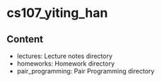 # cs107_yiting_han

## Content
* lectures: Lecture notes directory
* homeworks: Homework directory 
* pair_programming: Pair Programming directory
